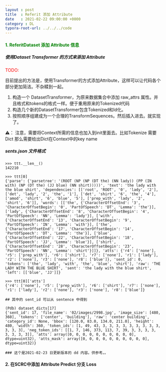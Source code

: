 ```yaml
---
layout : post
title  : Referit 添加 Attribute
date   : 2021-02-22 09:00:00 +0000
category : DL
typora-root-url: ../../../code
---
```


#### <font color='green'>1. ReferitDataset 添加 Attribute 信息</font>

##### 		使用Dataset Transformer 的方式来添加 Attribute

<font color='red'>TODO:</font>

目前提出的方法是，使用Transformer的方式添加Attribute，这样可以让代码各个部分更加简洁。不杂糅到一起。

1. 构造一个 DatasetTransformer，为原来数据集合中添加 raw_attrs 属性。并且格式和tokens的格式一样。便于重用原来的Tokenized代码
2. 构造几个新的DatasetTransformer包含Tokenized和Id化。
3. 按照顺序组建成为一个合理的TransformSequences。然后插入进去。就实现了。

⚠️： 注意，需要将Context所需的信息也加入到init里面去。比如Tokenize 需要 Dict 那么需要给出Dict在Context中的key name



##### sents.json 文件格式

```
>>> ttt.__len__()
142210

>>> ttt[0]
{'parse': {'parsetree': '(ROOT (NP (NP (DT the) (NN lady)) (PP (IN with) (NP (DT the) (JJ blue) (NN shirt)))))', 'text': 'the lady with the blue shirt', 'dependencies': [['root', 'ROOT', '0', 'lady', '2'], ['det', 'lady', '2', 'the', '1'], ['det', 'shirt', '6', 'the', '4'], ['amod', 'shirt', '6', 'blue', '5'], ['prep_with', 'lady', '2', 'shirt', '6']], 'words': [['the', {'CharacterOffsetEnd': '3', 'CharacterOffsetBegin': '0', 'PartOfSpeech': 'DT', 'Lemma': 'the'}], ['lady', {'CharacterOffsetEnd': '8', 'CharacterOffsetBegin': '4', 'PartOfSpeech': 'NN', 'Lemma': 'lady'}], ['with', {'CharacterOffsetEnd': '13', 'CharacterOffsetBegin': '9', 'PartOfSpeech': 'IN', 'Lemma': 'with'}], ['the', {'CharacterOffsetEnd': '17', 'CharacterOffsetBegin': '14', 'PartOfSpeech': 'DT', 'Lemma': 'the'}], ['blue', {'CharacterOffsetEnd': '22', 'CharacterOffsetBegin': '18', 'PartOfSpeech': 'JJ', 'Lemma': 'blue'}], ['shirt', {'CharacterOffsetEnd': '28', 'CharacterOffsetBegin': '23', 'PartOfSpeech': 'NN', 'Lemma': 'shirt'}]]}, 'atts': {'r4': ['none'], 'r5': ['prep_with'], 'r6': ['shirt'], 'r7': ['none'], 'r1': ['lady'], 'r2': ['none'], 'r3': ['none'], 'r8': ['blue']}, 'sent_id': 0, 'tokens': ['the', 'lady', 'with', 'the', 'blue', 'shirt'], 'raw': 'THE LADY WITH THE BLUE SHIRT', 'sent': 'the lady with the blue shirt', 'left': [['blue', 'JJ']]}

>>> ttt[0]['atts']
{'r4': ['none'], 'r5': ['prep_with'], 'r6': ['shirt'], 'r7': ['none'], 'r1': ['lady'], 'r2': ['none'], 'r3': ['none'], 'r8': ['blue']}

## 其中的 sent_id 可以从 sentence 中得到
```

```
(Pdb) dataset_dicts[17]
{'sent_id': 17, 'file_name': '02/images/2998.jpg', 'image_size': [480, 360], 'tokens': ['center', 'building'], 'raw': 'center building', 'category_id': None, 'bbox': [120.0, 83.0, 134.0, 211.0], 'height': 480, 'width': 360, 'token_ids': [1, 49, 43, 3, 3, 3, 3, 3, 3, 3, 3, 3, 3, 3, 3], 'neg_token_ids': [[1, 7, 146, 373, 113, 7, 39, 3, 3, 3, 3, 3, 3, 3, 3]], 'atts': array([0, 0, 0, 0, 0, 0, 0, 0, 0, 0], dtype=uint32), 'atts_mask': array([0, 0, 0, 0, 0, 0, 0, 0, 0, 0], dtype=uint32)}

### 这个是2021-02-23 日更新版本的 dd 内容。供参考。。
```

#### 2. 在SCRC中添加 Attribute Predict 分支 Loss





